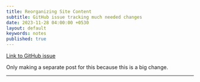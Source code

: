 ```yaml
---
title: Reorganizing Site Content
subtitle: GitHub issue tracking much needed changes 
date: 2023-11-28 04:00:00 +0530
layout: default
keywords: notes
published: true
---
```


[Link to GitHub issue](https://github.com/kyscg/kyscg.github.io/issues/3)

Only making a separate post for this because this is a big change.

---
